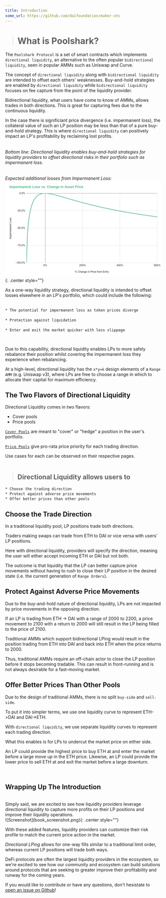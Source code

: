 ```yaml
---
title: Introduction
some_url: https://github.com/daifoundation/maker-otc
---
```

># **What is Poolshark?**

The `Poolshark Protocol` is a set of smart contracts which implements `directional liquidity`, an alternative to the often popular `bidirectional liquidity`, seen in popular AMMs such as Uniswap and Curve.

The concept of `directional liquidity` along with `bidirectional liquidity` are intended to offset each others' weaknesses. Buy-and-hold strategies are enabled by `directional liquidity` while `bidirectional liquidity` focuses on fee capture from the point of the liquidity provider.

<!-- MEDIUM: Image of Poolshark logo with Cover Pool, Price Pool, and Range Pool represented -->

Bidirectional liquidity, what users have come to know of AMMs, allows trades in both directions. This is great for capturing fees due to the continuous liquidity. 

In the case there is significiant price divergence (i.e. impermanent loss), the collateral value of such an LP position may be less than that of a pure buy-and-hold strategy. This is where `directional liquidity` can positively impact an LP's profitability by reclaiming lost profits.  
</br></br>
<em>Bottom line: Directional liquidity enables buy-and-hold strategies for liquidity providers to offset directional risks in their portfolio such as impermanent loss.</em>
</br></br></br>
<em>Expected additional losses from Impermanent Loss:</em>
![Screenshot](divergent-loss.png){: .center style=""}
<!-- LOW: replace this image with our own -->
As a one-way liquidity strategy, directional liquidity is intended to offset losses elsewhere in an LP's portfolio, which could include the following:
</br></br>
```
* The potential for impermanent loss as token prices diverge

* Protection against liquidation

* Enter and exit the market quicker with less slippage
```
</br>

Due to this capability, directional liquidity enables LPs to more safely rebalance their position whilst covering the impermanent loss they experience when rebalancing.

At a high-level, directional liquidity has the `x*y=k` design elements of a `Range AMM` (e.g. Uniswap v3), where LPs are free to choose a range in which to allocate their capital for maximum efficiency.



## **The Two Flavors of Directional Liquidity**

Directional Liquidity comes in two flavors:

- Cover pools
- Price pools

[`Cover Pools`](cover-pools) are meant to "cover" or "hedge" a position in the user's portfolio.

[`Price Pools`](price-pools) give pro-rata price priority for each trading direction.

Use cases for each can be observed on their respective pages.
<br/><br/>
>## Directional Liquidity allows users to
```
* Choose the trading direction
* Protect against adverse price movements
* Offer better prices than other pools
```
## Choose the Trade Direction

In a traditional liquidity pool, LP positions trade both directions.

Traders making swaps can trade from ETH to DAI or vice versa with users' LP positions.

Here with directional liquidity, providers will specify the direction, meaning the user will either accept incoming ETH or DAI but not both.

The outcome is that liquidity that the LP can better capture price movements without having to rush to close their LP position in the desired state (i.e. the current generation of `Range Orders`).

## Protect Against Adverse Price Movements

Due to the buy-and-hold nature of directional liquidity, LPs are not impacted by price movements in the opposing direction.

If an LP is trading from ETH -> DAI with a range of 2000 to 2200, a price movement to 2100 with a return to 2000 will still result in the LP being filled to the price of 2100.

Traditional AMMs which support bidirectional LPing would result in the position trading from ETH into DAI and back into ETH when the price returns to 2000.

Thus, traditional AMMs require an off-chain actor to close the LP position before it stops becoming tradable. This can result in front-running and is not always desirable for a fast-moving market.

## Offer Better Prices Than Other Pools

Due to the design of traditional AMMs, there is no split `buy-side` and `sell-side`.

To put it into simpler terms, we use one liquidity curve to represent ETH->DAI and DAI->ETH.

With `directional liquidity`, we use separate liquidity curves to represent each trading direction.

What this enables is for LPs to undercut the market price on either side.

An LP could provide the highest price to buy ETH at and enter the market before a large move up in the ETH price. Likewise, an LP could provide the lower price to sell ETH at and exit the market before a large downturn.




<br/>

## **Wrapping Up The Introduction**
<br/>
Simply said, we are excited to see how liquidity providers leverage directional liquidity to capture more profits on their LP positions and improve their liquidity operations.

<br/>
![Screenshot](book_screenshot.png){: .center style=""}
<br/>

With these added features, liquidity providers can customize their risk profile to match the current price action in the market.

<em>Directional LPing</em> allows for one-way fills similar to a traditional limit order, whereas current LP positions will trade both ways.

DeFi protocols are often the largest liquidity providers in the ecosystem, so we're excited to see how our community and ecosystem can build solutions around protocols that are seeking to greater improve their profitability and runway for the coming years.

If you would like to contribute or have any questions, don't hesistate to [open an issue on Github](https://github.com/poolsharks-protocol/docs/issues)!

<br/><br/><br/>








